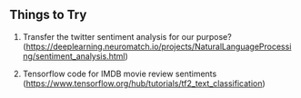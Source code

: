 Things to Try
---

 1. Transfer the twitter sentiment analysis for our purpose? (https://deeplearning.neuromatch.io/projects/NaturalLanguageProcessing/sentiment_analysis.html)

 2. Tensorflow code for IMDB movie review sentiments (https://www.tensorflow.org/hub/tutorials/tf2_text_classification)
